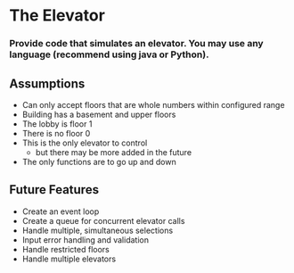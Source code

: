# The Elevator
### Provide code that simulates an elevator.  You may use any language (recommend using java or Python). 

## Assumptions
- Can only accept floors that are whole numbers within configured range
- Building has a basement and upper floors
- The lobby is floor 1
- There is no floor 0
- This is the only elevator to control
    - but there may be more added in the future
- The only functions are to go up and down

## Future Features
- Create an event loop
- Create a queue for concurrent elevator calls
- Handle multiple, simultaneous selections
- Input error handling and validation
- Handle restricted floors
- Handle multiple elevators

